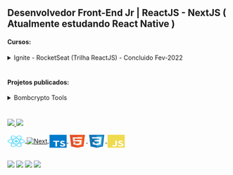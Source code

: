 ## Desenvolvedor Front-End Jr | ReactJS - NextJS ( Atualmente estudando React Native )

#### Cursos:
<details>
  <summary>Ignite - RocketSeat (Trilha ReactJS) - Concluido Fev-2022</summary>
  
  <div align="center">
    <img src="https://github.com/WeslleySOR/WeslleySOR/blob/main/certified/light.png?raw=true#gh-light-mode-only">
    <img src="https://github.com/WeslleySOR/WeslleySOR/blob/main/certified/dark.png?raw=true#gh-dark-mode-only">
  </div>
</details>

#
#### Projetos publicados:
<details>
  <summary>Bombcrypto Tools</summary>
  
  ##### Descrição: 
  - Um site feito para ajudar os jogadores desse game, a utilidade dele é o controle de quanto voce vai precisar gastar para dar upgrade no personagem, e ver quais os beneficios voce vai ter ao fazer isso.
  ##### Link:
  - https://bombcryptoinfoupgrade.netlify.app/
  ##### Repositório: 
  - https://github.com/WeslleySOR/bomb-crypto-upgrade-info
  ##### Observação: 
  - Ele é classificado como nota 10 no https://accessmonitor.acessibilidade.gov.pt/, uma ferramenta feita para validar praticas de acessibilidade de um site.
</details>

#
<div>
  <a href="https://github.com/WeslleySOR">
  <img height="180em" src="https://github-readme-stats.vercel.app/api?username=WeslleySOR&show_icons=true&theme=dark&include_all_commits=true&count_private=true"/>
  <img height="180em" src="https://github-readme-stats.vercel.app/api/top-langs/?username=WeslleySOR&layout=compact&langs_count=7&theme=dark"/>
</div>
<div style="display: inline_block"><br>
  <img align="center" alt="React" height="30" width="40" src="https://raw.githubusercontent.com/devicons/devicon/master/icons/react/react-original.svg">
  <img align="center" alt="Next" height="30" width="40" src="https://cdn.jsdelivr.net/gh/devicons/devicon/icons/nextjs/nextjs-original.svg" />
  <img align="center" alt="Ts" height="30" width="40" src="https://raw.githubusercontent.com/devicons/devicon/master/icons/typescript/typescript-plain.svg">
  <img align="center" alt="HTML" height="30" width="40" src="https://raw.githubusercontent.com/devicons/devicon/master/icons/html5/html5-original.svg">
  <img align="center" alt="CSS" height="30" width="40" src="https://raw.githubusercontent.com/devicons/devicon/master/icons/css3/css3-original.svg">
  <img align="center" alt="Js" height="30" width="40" src="https://raw.githubusercontent.com/devicons/devicon/master/icons/javascript/javascript-plain.svg">
</div>
  
##
 
<div> 
  <a href="https://www.facebook.com/weslley.sor/" target="_blank"><img src="https://img.shields.io/badge/Facebook-1877F2?style=for-the-badge&logo=facebook&logoColor=white" target="_blank"></a>  
  <a href = "mailto:weslleywruas@gmail.com"><img src="https://img.shields.io/badge/-Gmail-%23333?style=for-the-badge&logo=gmail&logoColor=white" target="_blank"></a>  
  <a href="https://www.linkedin.com/in/weslleyruas/" target="_blank"><img src="https://img.shields.io/badge/-LinkedIn-%230077B5?style=for-the-badge&logo=linkedin&logoColor=white" target="_blank"></a>
  <a href="https://wa.me/5524998547770" target="_blank"><img src="https://img.shields.io/badge/WhatsApp-25D366?style=for-the-badge&logo=whatsapp&logoColor=white" target="_blank"></a> 
</div>
